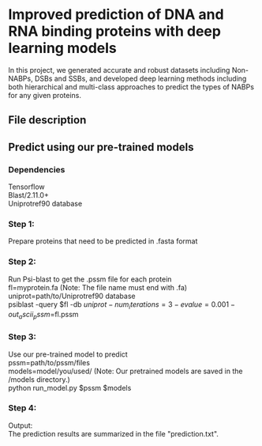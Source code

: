 # Improved prediction of DNA and RNA binding proteins with deep learning models
In this project, we generated accurate and robust datasets including Non-NABPs, DSBs and SSBs, and developed deep learning methods including both hierarchical and multi-class approaches to predict the types of NABPs for any given proteins.

## File description


## Predict using our pre-trained models

### Dependencies
Tensorflow \
Blast/2.11.0+ \
Uniprotref90 database

### Step 1: 
Prepare proteins that need to be predicted in .fasta format
### Step 2: 
Run Psi-blast to get the .pssm file for each protein \
fl=myprotein.fa (Note: The file name must end with .fa) \
uniprot=path/to/Uniprotref90 database \
psiblast -query $fl -db $uniprot -num_iterations=3 -evalue=0.001 -out_ascii_pssm=$fl.pssm
### Step 3: 
Use our pre-trained model to predict \
pssm=path/to/pssm/files \
models=model/you/used/ (Note: Our pretrained models are saved in the /models directory.) \
python run_model.py $pssm $models
### Step 4: 
Output: \
The prediction results are summarized in the file "prediction.txt".

